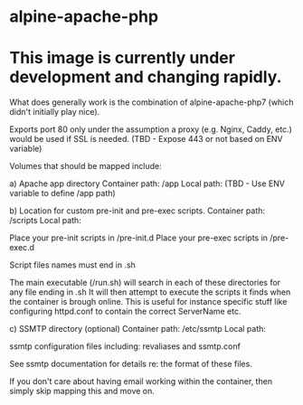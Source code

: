 # alpine-apache-php

<h1>This image is currently under development and changing rapidly.</h1>

What does generally work is the combination of alpine-apache-php7 (which didn't initially play nice).

Exports port 80 only under the assumption a proxy (e.g. Nginx, Caddy, etc.) would be used if SSL is needed.
(TBD - Expose 443 or not based on ENV variable)

Volumes that should be mapped include:

a) Apache app directory
   Container path: /app
   Local path: <myapp-dir>
   (TBD - Use ENV variable to define /app path)

b) Location for custom pre-init and pre-exec scripts.
   Container path: /scripts
   Local path:<myscripts-dir>
   
   Place your pre-init scripts in <myscripts-dir>/pre-init.d
   Place your pre-exec scripts in <myscripts-dir>/pre-exec.d
   
   Script files names must end in .sh
   
   The main executable (/run.sh) will search in each of these directories for any file ending in .sh
   It will then attempt to execute the scripts it finds when the container is brough online.  This is useful
   for instance specific stuff like configuring httpd.conf to contain the correct ServerName etc.

c) SSMTP directory (optional)
   Container path: /etc/ssmtp
   Local path:<myssmtp-dir>
   
   ssmtp configuration files including: revaliases  and  ssmtp.conf
   
   See ssmtp documentation for details re: the format of these files.
   
   If you don't care about having email working within the container, then
   simply skip mapping this and move on.
   
   

